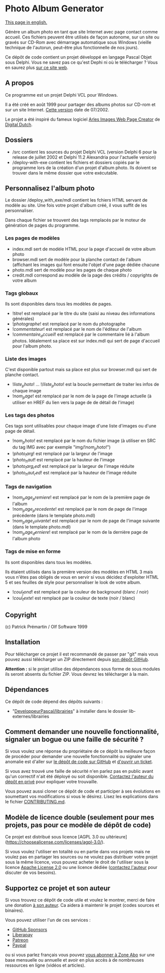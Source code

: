 # Photo Album Generator

[This page in english.](README.md)

Génère un album photo en tant que site Internet avec page contact comme accueil. Ces fichiers peuvent être utilisés de façon autonome, sur un site ou gravés sur CD-Rom avec démarrage automatique sous Windows (vieille technique de l'autorun, peut-être plus fonctionnelle de nos jours).

Ce dépôt de code contient un projet développé en langage Pascal Objet sous Delphi. Vous ne savez pas ce qu'est Dephi ni où le télécharger ? Vous en saurez plus [sur ce site web](https://delphi-resources.developpeur-pascal.fr/).

## A propos

Ce programme est un projet Delphi VCL pour Windows.

Il a été créé en août 1999 pour partager des albums photos sur CD-rom et sur un site Internet. [Cette version](https://github.com/DeveloppeurPascal/photo-album-generator/releases) date de 07/2002.

Le projet a été inspiré du fameux logiciel [Arles Images Web Page Creator](https://www.digitaldutch.com/arles/) de [Digital Dutch](https://www.digitaldutch.com/).

## Dossiers

* /src contient les sources du projet Delphi VCL (version Delphi 6 pour la release de juillet 2002 et Delphi 11.2 Alexandria pour l'actuelle version)
* /deploy-with-exe contient les fichiers et dossiers copiés par le programme lors de la création d'un projet d'album photo. Ils doivent se trouver dans le même dossier que votre exécutable.

## Personnalisez l'album photo

Le dossier /deploy_with_exe/mdl contient les fchiers HTML servant de modèle au site. Une fois votre projet d'album créé, il vous suffit de les personnaliser.

Dans chaque fichier se trouvent des tags remplacés par le moteur de génération de pages du programme.

### Les pages de modèles

* index.mdl sert de modèle HTML pour la page d'accueil de votre album photo
* browser.mdl sert de modèle pour la planche contact de l'album (affichant les images qui font ensuite l'objet d'une page dédiée chacune
* photo.mdl sert de modèle pour les pages de chaque photo
* credit.mdl correspond au modèle de la page des crédits / copyrights de votre album

### Tags globaux

Ils sont disponibles dans tous les modèles de pages.

* !$titre$! est remplacé par le titre du site (saisi au niveau des informations générales)
* !$photographe$! est remplacé par le nom du photographe
* !$commentateur$! est remplacé par le nom de l'éditeur de l'album
* !$commentaire_accueil$! est remplacé par le commentaire lié à l'album photos. Idéalement sa place est sur index.mdl qui sert de page d'accueil pour l'album photo.

### Liste des images

C'est disponible partout mais sa place est plus sur browser.mdl qui sert de planche contact.

* !$liste_photo$! ... !$/liste_photo$! est la boucle permettant de traiter les infos de chaque image
* !$nom_page$! est remplacé par le nom de la page de l'image actuelle (à utiliser en HREF du lien vers la page de de détail de l'image)

### Les tags des photos

Ces tags sont utilisables pour chaque image d'une liste d'images ou d'une page de détail.

* !$nom_photo$! est remplacé par le nom du fichier image (à utiliser en SRC du tag IMG avec par exemple "img/!$nom_photo$!")
* !$photo_larg$! est remplacé par la largeur de l'image
* !$photo_haut$! est remplacé par la hauteur de l'image
* !$photo_larg_red$! est remplacé par la largeur de l'image réduite
* !$photo_haut_red$! est remplacé par la hauteur de l'image réduite

### Tags de navigation

* !$nom_page_premiere$! est remplacé par le nom de la première page de l'album
* !$nom_page_precedente$! est remplacé par le nom de page de l'image précédente (dans le template photo.mdl)
* !$nom_page_suivante$! est remplacé par le nom de page de l'image suivante (dans le template photo.mdl)
* !$nom_page_derniere$! est remplacé par le nom de la dernière page de l'album photo

### Tags de mise en forme

Ils sont disponibles dans tous les modèles.

Ils étaient utilisés dans la première version des modèles en HTML 3 mais vous n'êtes pas obligés de vous en servir si vous décidez d'exploiter HTML 5 et ses feuilles de style pour personnaliser le look de votre album.

* !$coul_fond$! est remplacé par la couleur de background (blanc / noir)
* !$coul_texte$! est remplacé par la couleur de texte (noir / blanc)

## Copyright

(c) Patrick Prémartin / Olf Software 1999

## Installation

Pour télécharger ce projet il est recommandé de passer par "git" mais vous pouvez aussi télécharger un ZIP directement depuis [son dépôt GitHub](https://github.com/DeveloppeurPascal/photo-album-generator).

**Attention :** si le projet utilise des dépendances sous forme de sous modules ils seront absents du fichier ZIP. Vous devrez les télécharger à la main.

## Dépendances

Ce dépôt de code dépend des dépôts suivants :
* "[DeveloppeurPascal/librairies](https://github.com/DeveloppeurPascal/librairies)" à installer dans le dossier lib-externes/librairies

## Comment demander une nouvelle fonctionnalité, signaler un bogue ou une faille de sécurité ?

Si vous voulez une réponse du propriétaire de ce dépôt la meilleure façon de procéder pour demander une nouvelle fonctionnalité ou signaler une anomalie est d'aller sur [le dépôt de code sur GitHub](https://github.com/DeveloppeurPascal/photo-album-generator) et [d'ouvrir un ticket](https://github.com/DeveloppeurPascal/photo-album-generator/issues).

Si vous avez trouvé une faille de sécurité n'en parlez pas en public avant qu'un correctif n'ait été déployé ou soit disponible. [Contactez l'auteur du dépôt en privé](https://developpeur-pascal.fr/nous-contacter.php) pour expliquer votre trouvaille.

Vous pouvez aussi cloner ce dépôt de code et participer à ses évolutions en soumettant vos modifications si vous le désirez. Lisez les explications dans le fichier [CONTRIBUTING.md](CONTRIBUTING.md).

## Modèle de licence double (seulement pour mes projets, pas pour ce modèle de dépôt de code)

Ce projet est distribué sous licence [AGPL 3.0 ou ultérieure] (https://choosealicense.com/licenses/agpl-3.0/).

Si vous voulez l'utiliser en totalité ou en partie dans vos projets mais ne voulez pas en partager les sources ou ne voulez pas distribuer votre projet sous la même licence, vous pouvez acheter le droit de l'utiliser sous la licence [Apache License 2.0](https://choosealicense.com/licenses/apache-2.0/) ou une licence dédiée ([contactez l'auteur](https://developpeur-pascal.fr/nous-contacter.php) pour discuter de vos besoins).

## Supportez ce projet et son auteur

Si vous trouvez ce dépôt de code utile et voulez le montrer, merci de faire une donation [à son auteur](https://github.com/DeveloppeurPascal). Ca aidera à maintenir le projet (codes sources et binaires).

Vous pouvez utiliser l'un de ces services :

* [GitHub Sponsors](https://github.com/sponsors/DeveloppeurPascal)
* [Liberapay](https://liberapay.com/PatrickPremartin)
* [Patreon](https://www.patreon.com/patrickpremartin)
* [Paypal](https://www.paypal.com/paypalme/patrickpremartin)

ou si vous parlez français vous pouvez [vous abonner à Zone Abo](https://zone-abo.fr/nos-abonnements.php) sur une base mensuelle ou annuelle et avoir en plus accès à de nombreuses ressources en ligne (vidéos et articles).
